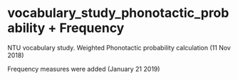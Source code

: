 # vocabulary_study_phonotactic_probability + Frequency
NTU vocabulary study. Weighted Phonotactic probability calculation (11 Nov 2018)

Frequency measures were added (January 21 2019)
